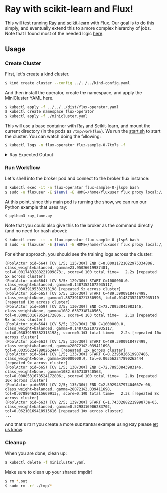 # Ray with scikit-learn and Flux!

This will test running [Ray and scikit-learn](https://docs.ray.io/en/latest/ray-more-libs/joblib.html) with Flux.
Our goal is to do this simply, and eventually extend this to a more complex hierarchy of jobs.
Note that I found most of the needed logic [here](https://docs.ray.io/en/latest/cluster/vms/user-guides/launching-clusters/on-premises.html#on-prem).

## Usage

### Create Cluster

First, let's create a kind cluster.

```bash
$ kind create cluster --config ../../../kind-config.yaml
```

And then install the operator, create the namespace, and apply the MiniCluster YAML here.

```bash
$ kubectl apply -f ../../../dist/flux-operator.yaml
$ kubectl create namespace flux-operator
$ kubectl apply -f ./minicluster.yaml
```

This will use a base container with Ray and Scikit-learn, and mount
the current directory (in the pods as `/tmp/workflow`). We run the [start.sh](start.sh)
to start the cluster. You can watch doing the following:

```bash
$ kubectl logs -n flux-operator flux-sample-0-7tx7s -f
```

<details>

<summary>Ray Expected Output</summary>

```console
2023-05-10 22:52:44,254 INFO scripts.py:892 -- Local node IP: 10.244.0.57
2023-05-10 22:52:47,567 SUCC scripts.py:904 -- --------------------
2023-05-10 22:52:47,567 SUCC scripts.py:905 -- Ray runtime started.
2023-05-10 22:52:47,567 SUCC scripts.py:906 -- --------------------
2023-05-10 22:52:47,567 INFO scripts.py:908 -- To terminate the Ray runtime, run
2023-05-10 22:52:47,567 INFO scripts.py:909 --   ray stop
2023-05-10 22:52:44,300 INFO usage_lib.py:372 -- Usage stats collection is disabled.
2023-05-10 22:52:44,300 INFO scripts.py:710 -- Local node IP: flux-sample-0.flux-service.flux-operator.svc.cluster.local
2023-05-10 22:52:47,605 SUCC scripts.py:747 -- --------------------
2023-05-10 22:52:47,605 SUCC scripts.py:748 -- Ray runtime started.
2023-05-10 22:52:47,605 SUCC scripts.py:749 -- --------------------
2023-05-10 22:52:47,605 INFO scripts.py:751 -- Next steps
2023-05-10 22:52:47,605 INFO scripts.py:754 -- To add another node to this Ray cluster, run
2023-05-10 22:52:47,605 INFO scripts.py:757 --   ray start --address='flux-sample-0.flux-service.flux-operator.svc.cluster.local:6379'
2023-05-10 22:52:47,605 INFO scripts.py:766 -- To connect to this Ray cluster:
2023-05-10 22:52:47,605 INFO scripts.py:768 -- import ray
2023-05-10 22:52:47,606 INFO scripts.py:769 -- ray.init(_node_ip_address='flux-sample-0.flux-service.flux-operator.svc.cluster.local')
2023-05-10 22:52:47,606 INFO scripts.py:781 -- To submit a Ray job using the Ray Jobs CLI:
2023-05-10 22:52:47,606 INFO scripts.py:782 --   RAY_ADDRESS='http://127.0.0.1:8265' ray job submit --working-dir . -- python my_script.py
2023-05-10 22:52:47,622 INFO scripts.py:791 -- See https://docs.ray.io/en/latest/cluster/running-applications/job-submission/index.html 
2023-05-10 22:52:47,622 INFO scripts.py:795 -- for more information on submitting Ray jobs to the Ray cluster.
2023-05-10 22:52:47,622 INFO scripts.py:800 -- To terminate the Ray runtime, run
2023-05-10 22:52:47,622 INFO scripts.py:801 --   ray stop
2023-05-10 22:52:47,622 INFO scripts.py:804 -- To view the status of the cluster, use
2023-05-10 22:52:47,623 INFO scripts.py:805 --   ray status
2023-05-10 22:52:47,623 INFO scripts.py:809 -- To monitor and debug Ray, view the dashboard at 
2023-05-10 22:52:47,623 INFO scripts.py:810 --   127.0.0.1:8265
2023-05-10 22:52:47,623 INFO scripts.py:817 -- If connection to the dashboard fails, check your firewall settings and network configuration.
2023-05-10 22:52:44,270 INFO scripts.py:892 -- Local node IP: 10.244.0.59
2023-05-10 22:52:47,654 SUCC scripts.py:904 -- --------------------
2023-05-10 22:52:47,654 SUCC scripts.py:905 -- Ray runtime started.
2023-05-10 22:52:47,655 SUCC scripts.py:906 -- --------------------
2023-05-10 22:52:47,655 INFO scripts.py:908 -- To terminate the Ray runtime, run
2023-05-10 22:52:47,655 INFO scripts.py:909 --   ray stop
[2023-05-10 22:52:47,666 I 108 108] global_state_accessor.cc:356: This node has an IP address of 10.244.0.56, but we cannot find a local Raylet with the same address. This can happen when you connect to the Ray cluster with a different IP address or when connecting to a container.
2023-05-10 22:52:44,305 INFO scripts.py:892 -- Local node IP: 10.244.0.56
2023-05-10 22:52:47,718 SUCC scripts.py:904 -- --------------------
2023-05-10 22:52:47,719 SUCC scripts.py:905 -- Ray runtime started.
2023-05-10 22:52:47,719 SUCC scripts.py:906 -- --------------------
2023-05-10 22:52:47,719 INFO scripts.py:908 -- To terminate the Ray runtime, run
2023-05-10 22:52:47,719 INFO scripts.py:909 --   ray stop
```

</details>

### Run Workflow

Let's shell into the broker pod and connect to the broker flux instance:

```bash
$ kubectl exec -it -n flux-operator flux-sample-0-jlsp6 bash
$ sudo -u fluxuser -E $(env) -E HOME=/home/fluxuser flux proxy local:///run/flux/local bash
```

At this point, since this main pod is running the show, we can run our Python example that
uses ray:

```bash
$ python3 ray_tune.py
```

Note that you could also give this to the broker as the command directly (and no need for bash above):

```bash
$ kubectl exec -it -n flux-operator flux-sample-0-jlsp6 bash
$ sudo -u fluxuser -E $(env) -E HOME=/home/fluxuser flux proxy local:///run/flux/local python3 ray_tune.py
```
For either approach, you should see the training logs across the cluster:

```console
(PoolActor pid=564) [CV 1/5; 125/300] END C=0.00011721022975334806, class_weight=balanced, gamma=23.95026619987481, tol=0.0017433288221999873;, score=0.100 total time=   2.2s [repeated 5x across cluster]
(PoolActor pid=564) [CV 5/5; 129/300] START C=1000000.0, class_weight=balanced, gamma=0.14873521072935117, tol=0.03039195382313198 [repeated 9x across cluster]
(PoolActor pid=565) [CV 5/5; 126/300] START C=489.3900918477499, class_weight=None, gamma=1.8873918221350996, tol=0.014873521072935119 [repeated 10x across cluster]
(PoolActor pid=559) [CV 3/5; 130/300] END C=72.78953843983146, class_weight=None, gamma=1082.6367338740563, tol=0.0008531678524172806;, score=0.103 total time=   2.1s [repeated 9x across cluster]
(PoolActor pid=564) [CV 5/5; 129/300] END C=1000000.0, class_weight=balanced, gamma=0.14873521072935117, tol=0.03039195382313198;, score=0.103 total time=   2.2s [repeated 10x across cluster]
(PoolActor pid=563) [CV 1/5; 136/300] START C=489.3900918477499, class_weight=balanced, gamma=28072162.039411698, tol=0.003562247890262444 [repeated 12x across cluster]
(PoolActor pid=564) [CV 1/5; 133/300] START C=0.2395026619987486, class_weight=None, gamma=100000000.0, tol=0.003562247890262444 [repeated 9x across cluster]
(PoolActor pid=565) [CV 1/5; 130/300] END C=72.78953843983146, class_weight=None, gamma=1082.6367338740563, tol=0.0008531678524172806;, score=0.100 total time=   2.8s [repeated 10x across cluster]
(PoolActor pid=559) [CV 2/5; 135/300] END C=2.592943797404667e-06, class_weight=balanced, gamma=28072162.039411698, tol=0.07880462815669913;, score=0.100 total time=   2.3s [repeated 8x across cluster]
(PoolActor pid=563) [CV 2/5; 139/300] START C=1.7433288221999873e-05, class_weight=balanced, gamma=0.5298316906283702, tol=0.06210169418915616 [repeated 10x across cluster]
...
```

And that's it! If you create a more substantial example using Ray please [let us know](https://github.com/flux-framework/flux-operator/issues).

### Cleanup

When you are done, clean up:

```bash
$ kubectl delete -f minicluster.yaml
```

Make sure to clean up your shared tmpdir!

```bash
$ rm *.out
$ sudo rm -rf ./tmp/*
```
